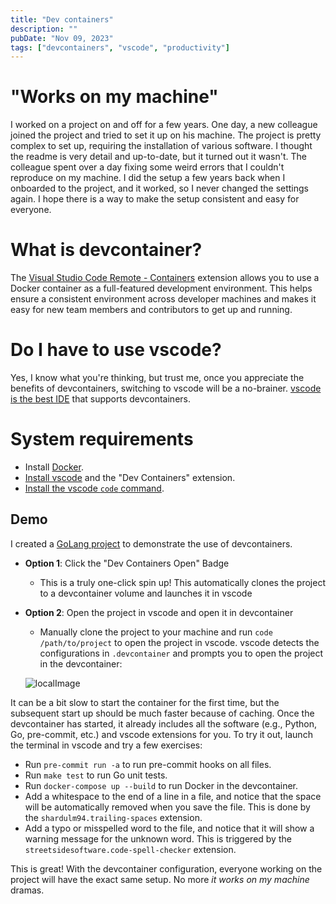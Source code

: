 ```yaml
---
title: "Dev containers"
description: ""
pubDate: "Nov 09, 2023"
tags: ["devcontainers", "vscode", "productivity"]
---
```


# "Works on my machine"

I worked on a project on and off for a few years. One day, a new colleague joined the project and tried to set it up on his machine. The project is pretty complex to set up, requiring the installation of various software. I thought the readme is very detail and up-to-date, but it turned out it wasn't. The colleague spent over a day fixing some weird errors that I couldn't reproduce on my machine. I did the setup a few years back when I onboarded to the project, and it worked, so I never changed the settings again. I hope there is a way to make the setup consistent and easy for everyone.

# What is devcontainer?

The [Visual Studio Code Remote - Containers](https://marketplace.visualstudio.com/items?itemName=ms-vscode-remote.remote-containers) extension allows you to use a Docker container as a full-featured development environment. This helps ensure a consistent environment across developer machines and makes it easy for new team members and contributors to get up and running.

# Do I have to use vscode?

Yes, I know what you're thinking, but trust me, once you appreciate the benefits of devcontainers, switching to vscode will be a no-brainer. [vscode is the best IDE](https://containers.dev/supporting#editors) that supports devcontainers. 

# System requirements

* Install [Docker](https://www.docker.com/get-started).
* [Install vscode](https://code.visualstudio.com/) and the "Dev Containers" extension.
* [Install the vscode `code` command](https://code.visualstudio.com/docs/setup/mac#_launching-from-the-command-line).

## Demo

I created a [GoLang project](https://github.com/wujiayi101/devcontainer_demo_golang) to demonstrate the use of devcontainers.

- **Option 1**: Click the "Dev Containers Open" Badge

    -  This is a truly one-click spin up! This automatically clones the project to a devcontainer volume and launches it in vscode

- **Option 2**: Open the project in vscode and open it in devcontainer

    - Manually clone the project to your machine and run `code /path/to/project` to open the project in vscode. vscode detects the configurations in `.devcontainer` and prompts you to open the project in the devcontainer:

    ![localImage](https://code.visualstudio.com/assets/docs/devcontainers/create-dev-container/dev-container-reopen-prompt.png)

It can be a bit slow to start the container for the first time, but the subsequent start up should be much faster because of caching. Once the devcontainer has started, it already includes all the software (e.g., Python, Go, pre-commit, etc.) and vscode extensions for you. To try it out, launch the terminal in vscode and try a few exercises:

* Run `pre-commit run -a` to run pre-commit hooks on all files.
* Run `make test` to run Go unit tests.
* Run `docker-compose up --build` to run Docker in the devcontainer.
* Add a whitespace to the end of a line in a file, and notice that the space will be automatically removed when you save the file. This is done by the `shardulm94.trailing-spaces` extension.
* Add a typo or misspelled word to the file, and notice that it will show a warning message for the unknown word. This is triggered by the `streetsidesoftware.code-spell-checker` extension.

This is great! With the devcontainer configuration, everyone working on the project will have the exact same setup. No more _it works on my machine_ dramas. 
